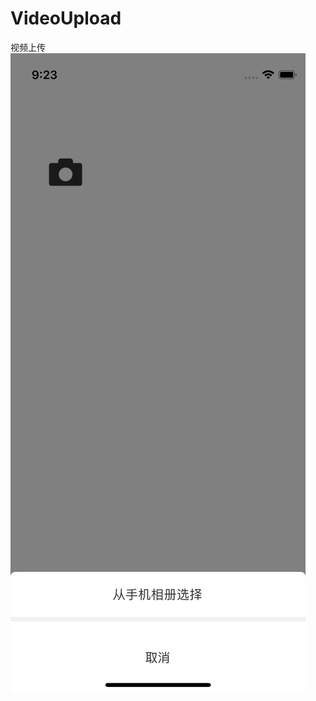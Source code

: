 # VideoUpload
视频上传
![image](https://github.com/ziyilixin/VideoUpload/blob/master/Video/Video/Picture/1.png)
